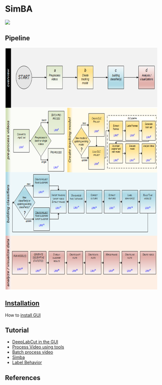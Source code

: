 # SimBA

![](https://github.com/sgoldenlab/tkinter_test/blob/master/images/4videos.gif)

## Pipeline


<img src="/images/Flow_chart.png" width="750" height="800" />


## [Installation](docs/Installation.md) 

How to [install GUI](docs/installation.md)

## Tutorial

- [DeepLabCut in the GUI](docs/Tutorial_DLC.md)
- [Process Video using tools](docs/Tutorial_tools.md)
- [Batch process video](docs/tutorial_process_videos.md)
- [Simba](docs/tutorial.md)
- [Label Behavior](docs/labelling_aggression_tutorial.md)


## References
